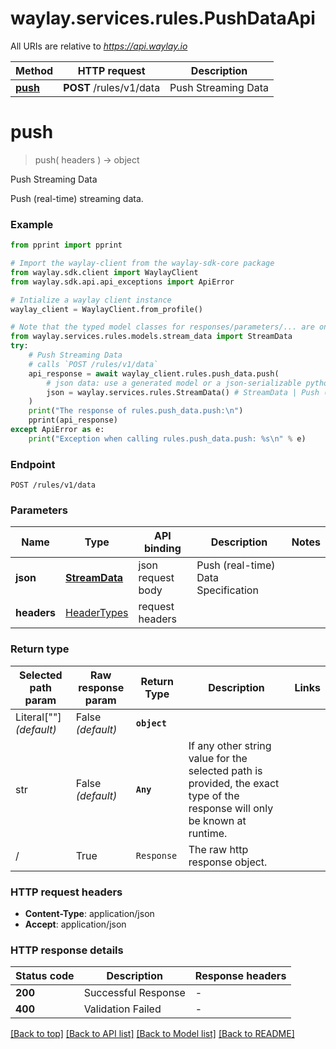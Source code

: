 # waylay.services.rules.PushDataApi

All URIs are relative to *https://api.waylay.io*

Method | HTTP request | Description
------------- | ------------- | -------------
[**push**](PushDataApi.md#push) | **POST** /rules/v1/data | Push Streaming Data

# **push**
> push(
> headers
> ) -> object

Push Streaming Data

Push (real-time) streaming data.

### Example

```python
from pprint import pprint

# Import the waylay-client from the waylay-sdk-core package
from waylay.sdk.client import WaylayClient
from waylay.sdk.api.api_exceptions import ApiError

# Intialize a waylay client instance
waylay_client = WaylayClient.from_profile()

# Note that the typed model classes for responses/parameters/... are only available when `waylay-sdk-rules-types` is installed
from waylay.services.rules.models.stream_data import StreamData
try:
    # Push Streaming Data
    # calls `POST /rules/v1/data`
    api_response = await waylay_client.rules.push_data.push(
        # json data: use a generated model or a json-serializable python data structure (dict, list)
        json = waylay.services.rules.StreamData() # StreamData | Push (real-time) Data Specification
    )
    print("The response of rules.push_data.push:\n")
    pprint(api_response)
except ApiError as e:
    print("Exception when calling rules.push_data.push: %s\n" % e)
```

### Endpoint
```
POST /rules/v1/data
```
### Parameters

Name     | Type  | API binding   | Description   | Notes
-------- | ----- | ------------- | ------------- | -------------
**json** | [**StreamData**](StreamData.md) | json request body | Push (real-time) Data Specification | 
**headers** | [HeaderTypes](Operation.md#req_headers) | request headers |  | 

### Return type

Selected path param | Raw response param | Return Type  | Description | Links
------------------- | ------------------ | ------------ | ----------- | -----
Literal[""] _(default)_  | False _(default)_ | **`object`** |  | 
str | False _(default)_ | **`Any`** | If any other string value for the selected path is provided, the exact type of the response will only be known at runtime. | 
/ | True | `Response` | The raw http response object.

### HTTP request headers

 - **Content-Type**: application/json
 - **Accept**: application/json

### HTTP response details

| Status code | Description | Response headers |
|-------------|-------------|------------------|
**200** | Successful Response |  -  |
**400** | Validation Failed |  -  |

[[Back to top]](#) [[Back to API list]](../README.md#documentation-for-api-endpoints) [[Back to Model list]](../README.md#documentation-for-models) [[Back to README]](../README.md)

